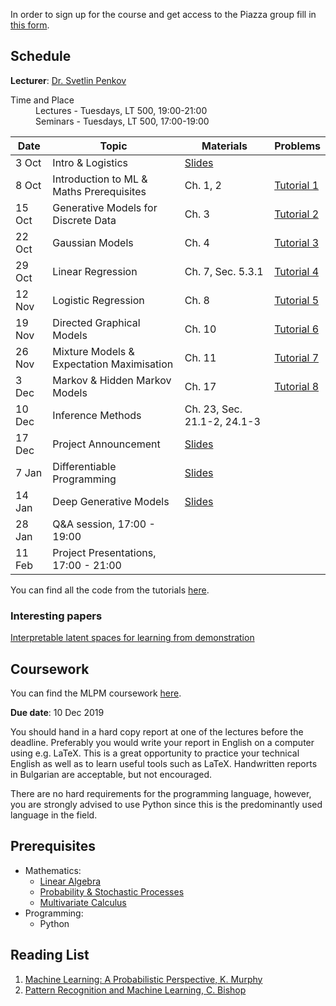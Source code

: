 In order to sign up for the course and get access to the Piazza group fill in
[this form](https://forms.gle/HB4JDHsqYQrSZM8j9).

## Schedule

**Lecturer**: [Dr. Svetlin Penkov](https://www.linkedin.com/in/svpenkov/)

<dl>
  <dt>Time and Place</dt>
  <dd>Lectures - Tuesdays, LT 500, 19:00-21:00</dd>
  <dd>Seminars - Tuesdays, LT 500, 17:00-19:00</dd>
</dl>

| Date   | Topic                                      |Materials| Problems |
|--------|--------------------------------------------|---------|----------|
| 3 Oct  | Intro & Logistics                          |[Slides](https://github.com/svepe/mlpm/raw/master/slides/1.%20Introduction%20%26%20Logistics.pdf)| |
| 8 Oct  | Introduction to ML & Maths Prerequisites   | Ch. 1, 2 |[Tutorial 1](https://github.com/svepe/mlpm/blob/master/tutorials/mlpm_tutorial_1.pdf)|
| 15 Oct | Generative Models for Discrete Data        | Ch. 3    |[Tutorial 2](https://github.com/svepe/mlpm/blob/master/tutorials/mlpm_tutorial_2.pdf)|
| 22 Oct | Gaussian Models                            | Ch. 4    |[Tutorial 3](https://github.com/svepe/mlpm/blob/master/tutorials/mlpm_tutorial_3.pdf)|
| 29 Oct | Linear Regression                          | Ch. 7, Sec. 5.3.1 |[Tutorial 4](https://github.com/svepe/mlpm/blob/master/tutorials/mlpm_tutorial_4.pdf)|
| 12 Nov | Logistic Regression                        | Ch. 8    |[Tutorial 5](https://github.com/svepe/mlpm/blob/master/tutorials/mlpm_tutorial_5.pdf)|
| 19 Nov | Directed Graphical Models                  | Ch. 10   |[Tutorial 6](https://github.com/svepe/mlpm/blob/master/tutorials/mlpm_tutorial_6.pdf)|
| 26 Nov | Mixture Models & Expectation Maximisation  | Ch. 11   |[Tutorial 7](https://github.com/svepe/mlpm/blob/master/tutorials/mlpm_tutorial_7.pdf)|
| 3 Dec  | Markov & Hidden Markov Models              | Ch. 17   |[Tutorial 8](https://github.com/svepe/mlpm/blob/master/tutorials/mlpm_tutorial_8.pdf)|
| 10 Dec | Inference Methods                          | Ch. 23, Sec. 21.1-2, 24.1-3 | |
| 17 Dec | Project Announcement                       | [Slides](https://github.com/svepe/mlpm/raw/master/slides/mlpm_project.pdf) | |
| 7 Jan  | Differentiable Programming                 | [Slides](https://github.com/svepe/mlpm/raw/master/slides/10.%20Differentiable%20Programming.pdf) | |
| 14 Jan | Deep Generative Models                     | [Slides](https://github.com/svepe/mlpm/raw/master/slides/11.%20Deep%20Generative%20Models.pdf) | |
| 28 Jan | Q&A session, 17:00 - 19:00                 | | |
| 11 Feb | Project Presentations, 17:00 - 21:00       | | |

You can find all the code from the tutorials [here](https://github.com/svepe/mlpm/tree/master/tutorials/code).

### Interesting papers
[Interpretable latent spaces for learning from demonstration](http://proceedings.mlr.press/v87/hristov18a/hristov18a.pdf)

## Coursework

You can find the MLPM coursework [here](https://github.com/svepe/mlpm/blob/master/coursework/mlpm_coursework.pdf).

**Due date**: 10 Dec 2019

You should hand in a hard copy report at one of the lectures before the deadline.
Preferably you would write your report in English on a computer using e.g. LaTeX.
This is a great opportunity to practice your technical English as well as to
learn useful tools such as LaTeX. Handwritten reports in Bulgarian are acceptable,
but not encouraged.

There are no hard requirements for the programming language, however, you are
strongly advised to use Python since this is the predominantly used language
in the field.


## Prerequisites
*	Mathematics:
	- [Linear Algebra](https://ocw.mit.edu/courses/mathematics/18-06-linear-algebra-spring-2010/)
	- [Probability & Stochastic Processes](https://projects.iq.harvard.edu/stat110/youtube)
	- [Multivariate Calculus](https://ocw.mit.edu/courses/mathematics/18-02-multivariable-calculus-fall-2007/)
*   Programming:
    - Python

## Reading List
1. [Machine Learning: A Probabilistic Perspective, K. Murphy](https://mitpress.mit.edu/books/machine-learning-1)
2. [Pattern Recognition and Machine Learning, C. Bishop](https://www.springer.com/gp/book/9780387310732)
